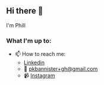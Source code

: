 ## Hi there 👋

I'm Phill

### What I'm up to:
- 📫 How to reach me:
  - [Linkedin](https://www.linkedin.com/in/phillipkekoabannister/)
  - 📧 pkbannister+gh@gmail.com
  - 📹 [Instagram](https://www.instagram.com/phill_kekoa)

